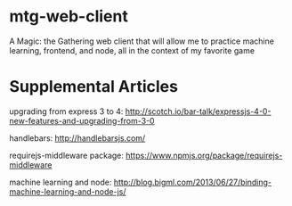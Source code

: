 mtg-web-client
==============

A Magic: the Gathering web client that will allow me to practice machine learning, frontend, and node, all in the context of my favorite game

Supplemental Articles
=====================
upgrading from express 3 to 4:
    http://scotch.io/bar-talk/expressjs-4-0-new-features-and-upgrading-from-3-0

handlebars:
    http://handlebarsjs.com/

requirejs-middleware package:
    https://www.npmjs.org/package/requirejs-middleware

machine learning and node:
    http://blog.bigml.com/2013/06/27/binding-machine-learning-and-node-js/
